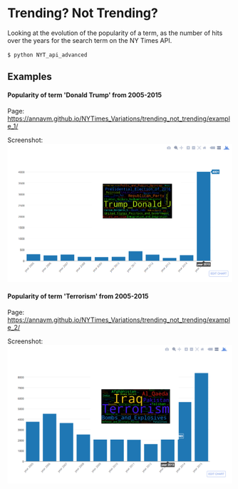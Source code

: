 # Trending? Not Trending?

Looking at the evolution of the popularity of a term, as the number of hits over the years for the search term on the NY Times API.

`$ python NYT_api_advanced`

## Examples

#### Popularity of term 'Donald Trump' from 2005-2015

Page: https://annavm.github.io/NYTimes_Variations/trending_not_trending/example_1/

Screenshot: ![Screenshot of example_1][ex_1]


[ex_1]: https://github.com/AnnaVM/NYTimes_Variations/blob/master/trending_not_trending/images/plotly_Donald_Trump.png "Screenshot for the interactive bar graph for the trend in search term Donald Trump from 2005 to 2015"

#### Popularity of term 'Terrorism' from 2005-2015

Page: https://annavm.github.io/NYTimes_Variations/trending_not_trending/example_2/

Screenshot: ![Screenshot of example_2][ex_2]


[ex_1]: https://github.com/AnnaVM/NYTimes_Variations/blob/master/trending_not_trending/images/plotly_Donald_Trump.png "Screenshot for the interactive bar graph for the trend in search term Donald Trump from 2005 to 2015"

[ex_2]: https://github.com/AnnaVM/NYTimes_Variations/blob/master/trending_not_trending/images/plotly_terrorism.png "Screenshot for the interactive bar graph for the trend in search term terrorism from 2005 to 2015"
